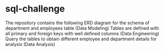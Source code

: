 # sql-challenge
The repository contains the following
	ERD diagram for the schema of department and employees table (Data Modeling)
	Tables are defined with all primary and foreign keys with well defined columns (Data Engineering)
	Query the tables to obtain different employee and department details for analysis (Data Analysis)
	
